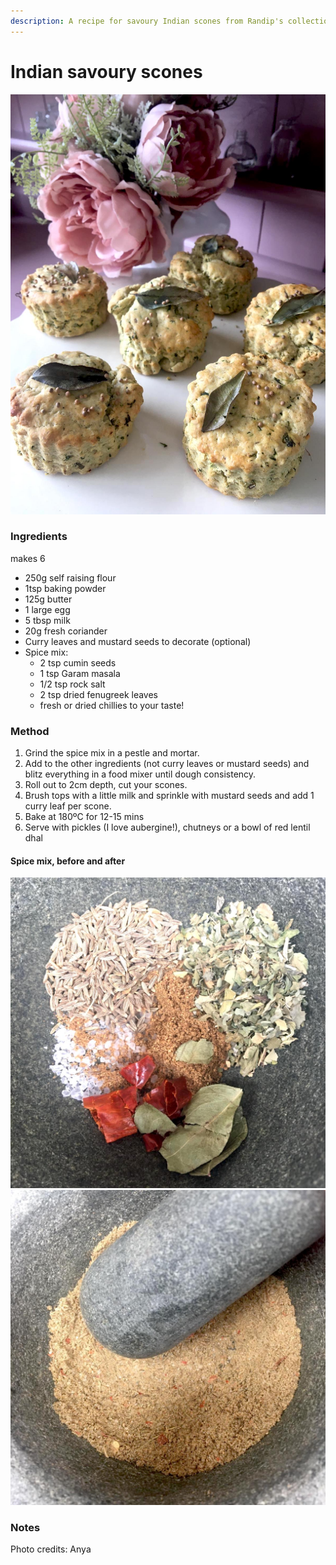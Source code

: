 ```yaml
---
description: A recipe for savoury Indian scones from Randip's collection.
---
```


# Indian savoury scones

![](.gitbook/assets/savoury-scones.jpeg)

### Ingredients

makes 6

* 250g self raising flour 
* 1tsp baking powder 
* 125g butter 
* 1 large egg 
* 5 tbsp milk 
* 20g fresh coriander 
* Curry leaves and mustard seeds to decorate \(optional\) 
* Spice mix:
  * 2 tsp cumin seeds
  * 1 tsp Garam masala
  * 1/2 tsp rock salt
  * 2 tsp dried fenugreek leaves
  * fresh or dried chillies to your taste!

### Method

1. Grind the spice mix in a pestle and mortar.
2. Add to the other ingredients \(not curry leaves or mustard seeds\) and blitz everything in a food mixer until dough consistency.
3. Roll out to 2cm depth, cut your scones.
4. Brush tops with a little milk and sprinkle with mustard seeds and add 1 curry leaf per scone.
5. Bake at 180ºC for 12-15 mins 
6. Serve with pickles \(I love aubergine!\), chutneys or a bowl of red lentil dhal 

#### Spice mix, before and after

 ![](.gitbook/assets/spice-mix-before.jpeg) ![](.gitbook/assets/spice-mix-after.jpeg) 

### Notes

Photo credits: Anya

